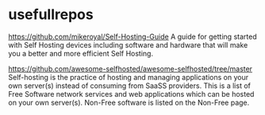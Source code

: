 # usefullrepos
https://github.com/mikeroyal/Self-Hosting-Guide
A guide for getting started with Self Hosting devices including software and hardware that will make you a better and more efficient Self Hosting.

https://github.com/awesome-selfhosted/awesome-selfhosted/tree/master
Self-hosting is the practice of hosting and managing applications on your own server(s) instead of consuming from SaaSS providers.
This is a list of Free Software network services and web applications which can be hosted on your own server(s). Non-Free software is listed on the Non-Free page.
